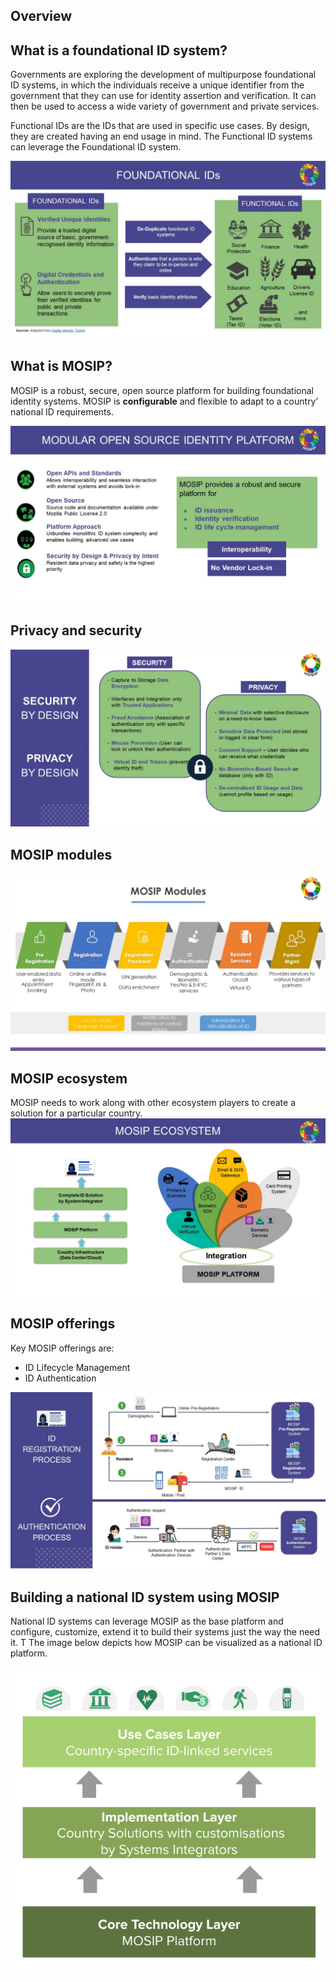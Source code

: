 ## Overview

## What is a foundational ID system?
Governments are exploring the development of multipurpose foundational ID systems, in which the individuals receive a unique identifier from the government that they can use for identity assertion and verification. It can then be used to access a wide variety of government and private services.  

Functional IDs are the IDs that are used in specific use cases. By design, they are created having an end usage in mind. The Functional ID systems can leverage the Foundational ID system.

![](_images/foundational-id-systems.jpg)

## What is MOSIP?
MOSIP is a robust, secure, open source platform for building foundational identity systems.
MOSIP is **configurable** and flexible to adapt to a country’ national ID requirements.

![](_images/mosip-features.jpg)

## Privacy and security 
![](_images/privacy-and-security.jpg)

## MOSIP modules
![](_images/all-modules.jpg)

## MOSIP ecosystem

MOSIP needs to work along with other ecosystem players to create a solution for a particular country.
![](_images/mosip-ecosystem.jpg)

## MOSIP offerings
Key MOSIP offerings are:
* ID Lifecycle Management
* ID Authentication

![](_images/mosip-offerings.jpg)

## Building a national ID system using MOSIP
National ID systems can leverage MOSIP as the base platform and configure, customize, extend it to build their systems just the way the need it. T
The image below depicts how MOSIP can be visualized as a national ID platform.

![](_images/layers.png)

